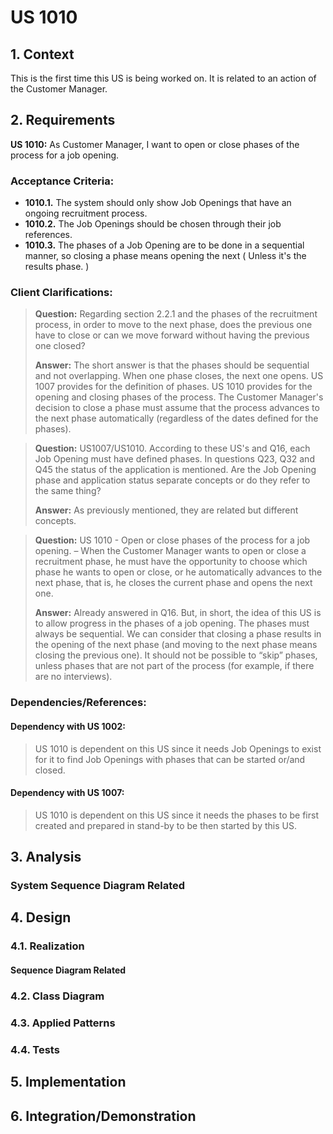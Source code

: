 # US 1010

## 1. Context

This is the first time this US is being worked on. It is related to an action of the Customer Manager.

## 2. Requirements

**US 1010:** As Customer Manager, I want to open or close phases of the process for a job opening.

### Acceptance Criteria:

- **1010.1.** The system should only show Job Openings that have an ongoing recruitment process.
- **1010.2.** The Job Openings should be chosen through their job references.
- **1010.3.** The phases of a Job Opening are to be done in a sequential manner, so closing a phase means opening the next ( Unless it's the results phase. )

### Client Clarifications:

>**Question:** Regarding section 2.2.1 and the phases of the recruitment process, in order to move to the next phase, does the previous one have to close or can we move forward without having the previous one closed?
>
>**Answer:** The short answer is that the phases should be sequential and not overlapping. When one phase closes, the next one opens. US 1007 provides for the definition of phases. US 1010 provides for the opening and closing phases of the process. The Customer Manager's decision to close a phase must assume that the process advances to the next phase automatically (regardless of the dates defined for the phases).

>**Question:** US1007/US1010. According to these US's and Q16, each Job Opening must have defined phases. In questions Q23, Q32 and Q45 the status of the application is mentioned. Are the Job Opening phase and application status separate concepts or do they refer to the same thing?
>
>**Answer:** As previously mentioned, they are related but different concepts.

>**Question:** US 1010 - Open or close phases of the process for a job opening. – When the Customer Manager wants to open or close a recruitment phase, he must have the opportunity to choose which phase he wants to open or close, or he automatically advances to the next phase, that is, he closes the current phase and opens the next one.
>
>**Answer:** Already answered in Q16. But, in short, the idea of this US is to allow progress in the phases of a job opening. The phases must always be sequential. We can consider that closing a phase results in the opening of the next phase (and moving to the next phase means closing the previous one). It should not be possible to “skip” phases, unless phases that are not part of the process (for example, if there are no interviews).

### Dependencies/References:

#### Dependency with US 1002:
> US 1010 is dependent on this US since it needs Job Openings to exist for it to find Job Openings with phases that can be started or/and closed.

#### Dependency with US 1007:
> US 1010 is dependent on this US since it needs the phases to be first created and prepared in stand-by to be then started by this US.

## 3. Analysis

### System Sequence Diagram Related

## 4. Design



### 4.1. Realization



#### Sequence Diagram Related



### 4.2. Class Diagram



### 4.3. Applied Patterns



### 4.4. Tests



## 5. Implementation



## 6. Integration/Demonstration


